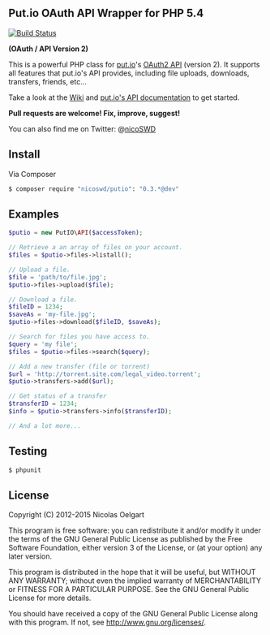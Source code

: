 ## Put.io OAuth API Wrapper for PHP 5.4

[![Build Status](https://travis-ci.org/nicoSWD/put.io-api-v2.svg?branch=master)](https://travis-ci.org/nicoSWD/put.io-api-v2)

**(OAuth / API Version 2)**

This is a powerful PHP class for [put.io](https://put.io/)'s [OAuth2 API](https://api.put.io/v2/docs/) (version 2).
It supports all features that put.io's API provides, including file uploads, downloads, transfers, friends, etc...

Take a look at the [Wiki](https://github.com/nicoSWD/put.io-api-v2/wiki/) and [put.io's API documentation](https://api.put.io/v2/docs/) to get started.

**Pull requests are welcome! Fix, improve, suggest!**

You can also find me on Twitter: @[nicoSWD](https://twitter.com/nicoSWD)

## Install

Via Composer

``` bash
$ composer require "nicoswd/putio": "0.3.*@dev"
```

## Examples

```php
$putio = new PutIO\API($accessToken);

// Retrieve a an array of files on your account.
$files = $putio->files->listall();

// Upload a file.
$file = 'path/to/file.jpg';
$putio->files->upload($file);

// Download a file.
$fileID = 1234;
$saveAs = 'my-file.jpg';
$putio->files->download($fileID, $saveAs);

// Search for files you have access to.
$query = 'my file';
$files = $putio->files->search($query);

// Add a new transfer (file or torrent)
$url = 'http://torrent.site.com/legal_video.torrent';
$putio->transfers->add($url);

// Get status of a transfer
$transferID = 1234;
$info = $putio->transfers->info($transferID);

// And a lot more...
```

## Testing

``` bash
$ phpunit
```

## License
Copyright (C) 2012-2015 Nicolas Oelgart

This program is free software: you can redistribute it and/or modify
it under the terms of the GNU General Public License as published by
the Free Software Foundation, either version 3 of the License, or
(at your option) any later version.

This program is distributed in the hope that it will be useful,
but WITHOUT ANY WARRANTY; without even the implied warranty of
MERCHANTABILITY or FITNESS FOR A PARTICULAR PURPOSE.  See the
GNU General Public License for more details.

You should have received a copy of the GNU General Public License
along with this program.  If not, see <http://www.gnu.org/licenses/>.
